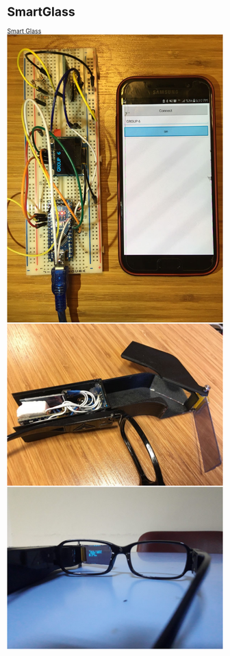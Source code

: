 # SmartGlass
[Smart Glass](https://drive.google.com/drive/folders/14ntJ9ohhttNKNvU8jBJXcNHezU-PoNjq)
![](https://github.com/Burakdemirci/SmartGlass/blob/main/IMG-20200915-WA0006.jpg)
![](https://github.com/Burakdemirci/SmartGlass/blob/main/IMG-20200915-WA0028.jpg)
![](https://github.com/Burakdemirci/SmartGlass/blob/main/IMG-20200915-WA0027.jpg)
